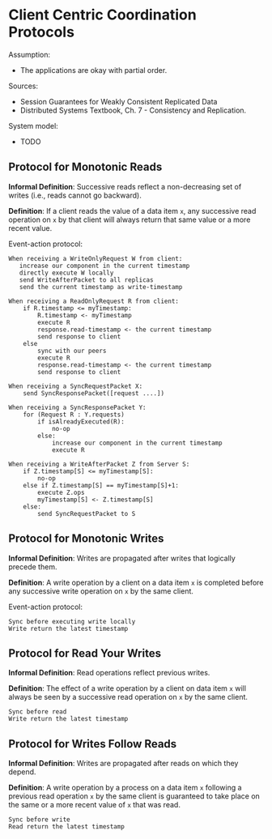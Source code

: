 # Client Centric Coordination Protocols

Assumption:
- The applications are okay with partial order.

Sources:
- Session Guarantees for Weakly Consistent Replicated Data
- Distributed Systems Textbook, Ch. 7 - Consistency and Replication.

System model:
- TODO


## Protocol for Monotonic Reads
**Informal Definition**:
Successive reads reflect a non-decreasing set of writes (i.e., reads cannot go backward).

**Definition**:
If a client reads the value of a data item `x`, any successive read operation on `x` by that client
will always return that same value or a more recent value.

Event-action protocol:
```
When receiving a WriteOnlyRequest W from client:
   increase our component in the current timestamp
   directly execute W locally
   send WriteAfterPacket to all replicas
   send the current timestamp as write-timestamp

When receiving a ReadOnlyRequest R from client:
    if R.timestamp <= myTimestamp:
        R.timestamp <- myTimestamp
        execute R
        response.read-timestamp <- the current timestamp
        send response to client
    else
        sync with our peers
        execute R
        response.read-timestamp <- the current timestamp
        send response to client
    
When receiving a SyncRequestPacket X:
    send SyncResponsePacket([request ....])

When receiving a SyncResponsePacket Y:
    for (Request R : Y.requests)
        if isAlreadyExecuted(R):
            no-op
        else:
            increase our component in the current timestamp
            execute R

When receiving a WriteAfterPacket Z from Server S:
    if Z.timestamp[S] <= myTimestamp[S]:
        no-op
    else if Z.timestamp[S] == myTimestamp[S]+1:
        execute Z.ops
        myTimestamp[S] <- Z.timestamp[S]
    else:
        send SyncRequestPacket to S
```

## Protocol for Monotonic Writes
**Informal Definition**:
Writes are propagated after writes that logically precede them.

**Definition**:
A write operation by a client on a data item `x` is completed before any successive write operation
on `x` by the same client.

Event-action protocol:
```
Sync before executing write locally
Write return the latest timestamp
```

## Protocol for Read Your Writes
**Informal Definition**:
Read operations reflect previous writes.

**Definition**:
The effect of a write operation by a client on data item `x` will always be seen by a successive 
read operation on `x` by the same client.

```
Sync before read
Write return the latest timestamp
```

## Protocol for Writes Follow Reads
**Informal Definition**:
Writes are propagated after reads on which they depend.

**Definition**:
A write operation by a process on a data item `x` following a previous read operation `x` by 
the same client is guaranteed to take place on the same or a more recent value of `x` that was read.

```
Sync before write
Read return the latest timestamp
```